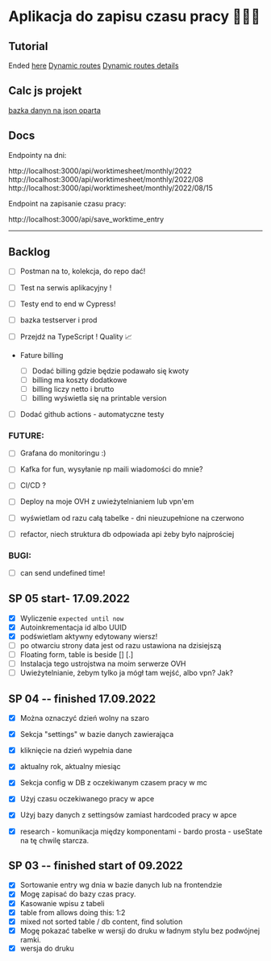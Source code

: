 # Aplikacja do zapisu czasu pracy 👨🏼‍💻

## Tutorial

Ended [here](https://nextjs.org/learn/basics/assets-metadata-css/styling-tips)
[Dynamic routes](https://nextjs.org/learn/basics/dynamic-routes)
[Dynamic routes details](https://nextjs.org/learn/basics/dynamic-routes/dynamic-routes-details)

## Calc js projekt

[bazka danyn na json oparta](https://www.npmjs.com/package/node-json-db)

## Docs

Endpointy na dni:

http://localhost:3000/api/worktimesheet/monthly/2022
http://localhost:3000/api/worktimesheet/monthly/2022/08
http://localhost:3000/api/worktimesheet/monthly/2022/08/15

Endpoint na zapisanie czasu pracy:

http://localhost:3000/api/save_worktime_entry

---

## Backlog

- [ ] Postman na to, kolekcja, do repo dać!
- [ ] Test na serwis aplikacyjny !
- [ ] Testy end to end w Cypress!

- [ ] bazka testserver i prod

- [ ] Przejdź na TypeScript ! Quality 📈

- Fature billing

  - [ ] Dodać billing gdzie będzie podawało się kwoty
  - [ ] billing ma koszty dodatkowe
  - [ ] billing liczy netto i brutto
  - [ ] billing wyświetla się na printable version

- [ ] Dodać github actions - automatyczne testy

### FUTURE:

- [ ] Grafana do monitoringu :)
- [ ] Kafka for fun, wysyłanie np maili wiadomości do mnie?
- [ ] CI/CD ?
- [ ] Deploy na moje OVH z uwieżytelnianiem lub vpn'em

- [ ] wyświetlam od razu całą tabelke - dni nieuzupełnione na czerwono
- [ ] refactor, niech struktura db odpowiada api żeby było najprościej

### BUGI:

- [ ] can send undefined time!

## SP 05 start- 17.09.2022

- [x] Wyliczenie `expected until now`
- [x] Autoinkrementacja id albo UUID
- [x] podświetlam aktywny edytowany wiersz!
- [ ] po otwarciu strony data jest od razu ustawiona na dzisiejszą
- [ ] Floating form, table is beside [] [.]
- [ ] Instalacja tego ustrojstwa na moim serwerze OVH
- [ ] Uwieżytelnianie, żebym tylko ja mógł tam wejść, albo vpn? Jak?

## SP 04 -- finished 17.09.2022

- [x] Można oznaczyć dzień wolny na szaro
- [x] Sekcja "settings" w bazie danych zawierająca
- [x] kliknięcie na dzień wypełnia dane
- [x] aktualny rok, aktualny miesiąc
- [x] Sekcja config w DB z oczekiwanym czasem pracy w mc
- [x] Użyj czasu oczekiwanego pracy w apce
- [x] Użyj bazy danych z settingsów zamiast hardcoded pracy w apce

- [x] research - komunikacja między komponentami - bardo prosta - useState na tę chwilę starcza.

## SP 03 -- finished start of 09.2022

- [x] Sortowanie entry wg dnia w bazie danych lub na frontendzie
- [x] Mogę zapisać do bazy czas pracy.
- [x] Kasowanie wpisu z tabeli
- [x] table from allows doing this: 1:2
- [x] mixed not sorted table / db content, find solution
- [x] Mogę pokazać tabelke w wersji do druku w ładnym stylu bez podwójnej ramki.
- [x] wersja do druku
